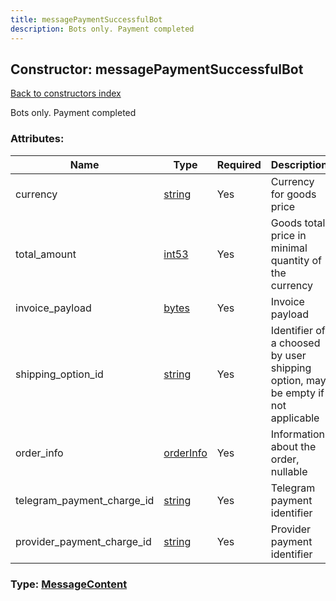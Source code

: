 ```yaml
---
title: messagePaymentSuccessfulBot
description: Bots only. Payment completed
---
```

## Constructor: messagePaymentSuccessfulBot  
[Back to constructors index](index.md)



Bots only. Payment completed

### Attributes:

| Name     |    Type       | Required | Description |
|----------|---------------|----------|-------------|
|currency|[string](../types/string.md) | Yes|Currency for goods price|
|total\_amount|[int53](../types/int53.md) | Yes|Goods total price in minimal quantity of the currency|
|invoice\_payload|[bytes](../types/bytes.md) | Yes|Invoice payload|
|shipping\_option\_id|[string](../types/string.md) | Yes|Identifier of a choosed by user shipping option, may be empty if not applicable|
|order\_info|[orderInfo](../types/orderInfo.md) | Yes|Information about the order, nullable|
|telegram\_payment\_charge\_id|[string](../types/string.md) | Yes|Telegram payment identifier|
|provider\_payment\_charge\_id|[string](../types/string.md) | Yes|Provider payment identifier|



### Type: [MessageContent](../types/MessageContent.md)


